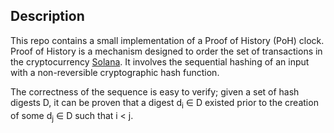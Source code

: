 ## Description
This repo contains a small implementation of a Proof of History (PoH) clock. Proof of History is a mechanism designed to order the set of transactions in the cryptocurrency [Solana](https://solana.com/). It involves the sequential hashing of an input with a non-reversible cryptographic hash function. 

The correctness of the sequence is easy to verify; given a set of hash digests D, it can be proven that a digest d<sub>i</sub> &isin; D existed prior to the creation of some d<sub>j</sub> &isin; D such that i &lt; j.
